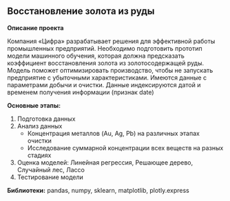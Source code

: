 ## Восстановление золота из руды

**Описание проекта**

Компания «Цифра» разрабатывает решения для эффективной работы промышленных предприятий. Необходимо подготовить прототип модели машинного обучения, которая  должна предсказать коэффициент восстановления золота из золотосодержащей руды. Модель поможет оптимизировать производство, чтобы не запускать предприятие с убыточными характеристиками.
Имеются данные с параметрами добычи и очистки. Данные индексируются датой и временем получения информации (признак date)
 
**Основные этапы:**

1. Подготовка данных
2. Анализ данных
    - Концентрация металлов (Au, Ag, Pb) на различных этапах очистки
    - Исследование суммарной концентрации всех веществ на разных стадиях
3. Оценка моделей: Линейная регрессия, Решающее дерево, Случайный лес, Лассо
4. Тестирование модели

**Библиотеки:** pandas, numpy, sklearn, matplotlib, plotly.express
